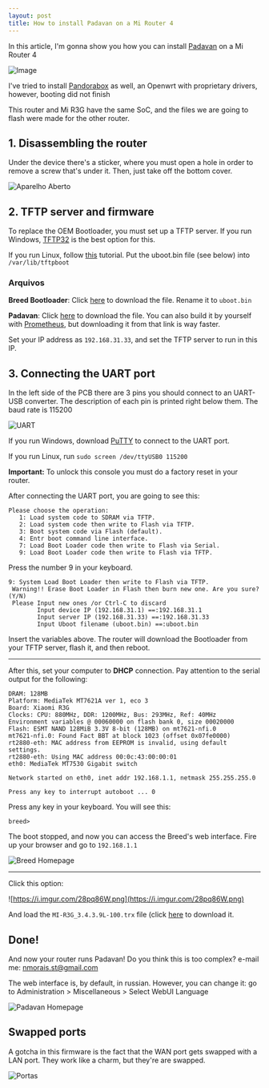 ```yaml
---
layout: post
title: How to install Padavan on a Mi Router 4
---
```


In this article, I'm gonna show you how you can install [Padavan](https://bitbucket.org/padavan/rt-n56u/src/master/) on a Mi Router 4

![Image](https://i.imgur.com/ZKHu5u3.jpg)

I've tried to install [Pandorabox](https://downloads.pangubox.com/pandorabox/) as well, an Openwrt with proprietary drivers, however, booting did not finish

This router and Mi R3G have the same SoC, and the files we are going to flash were made for the other router.

## 1. Disassembling the router
Under the device there's a sticker, where you must open a hole in order to remove a screw that's under it. Then, just take off the bottom cover.

![Aparelho Aberto](https://i.imgur.com/jL15axD.jpg)

## 2. TFTP server and firmware
To replace the OEM Bootloader, you must set up a TFTP server. If you run Windows, [TFTP32](http://tftpd32.jounin.net/tftpd32_download.html) is the best option for this.

If you run Linux, follow [this](http://priede.bf.lu.lv/ftp/pub/OS/ruuteri/Lynksys/WRT54G/tftp.htm#linuxbsd) tutorial. Put the uboot.bin file (see below) into `/var/lib/tftpboot`


### Arquivos
**Breed Bootloader**: Click [here](https://breed.hackpascal.net/breed-mt7621-xiaomi-r3g.bin) to download the file. Rename it to `uboot.bin`

**Padavan**: Click [here](https://www.mediafire.com/file/f4pmypmwnefla6o/MI-R3G_3.4.3.9L-100.trx/file) to download the file. You can also build it by yourself with [Prometheus](http://prometheus.freize.net/), but downloading it from that link is way faster.

Set your IP address as `192.168.31.33`, and set the TFTP server to run in this IP.

## 3. Connecting the UART port
In the left side of the PCB there are 3 pins you should connect to an UART-USB converter. The description of each pin is printed right below them. The baud rate is 115200 


![UART](https://i.imgur.com/glQVvy5.jpg)

If you run Windows, download [PuTTY](https://www.putty.org/) to connect to the UART port.

If you run Linux, run `sudo screen /dev/ttyUSB0 115200`


**Important:** To unlock this console you must do a factory reset in your router.

After connecting the UART port, you are going to see this:

```
Please choose the operation: 
   1: Load system code to SDRAM via TFTP. 
   2: Load system code then write to Flash via TFTP. 
   3: Boot system code via Flash (default).
   4: Entr boot command line interface.
   7: Load Boot Loader code then write to Flash via Serial. 
   9: Load Boot Loader code then write to Flash via TFTP.
```

Press the number 9 in your keyboard.

```
9: System Load Boot Loader then write to Flash via TFTP. 
 Warning!! Erase Boot Loader in Flash then burn new one. Are you sure?(Y/N)
 Please Input new ones /or Ctrl-C to discard
        Input device IP (192.168.31.1) ==:192.168.31.1
        Input server IP (192.168.31.33) ==:192.168.31.33
        Input Uboot filename (uboot.bin) ==:uboot.bin
```

Insert the variables above. The router will download the Bootloader from your TFTP server, flash it, and then reboot.

---
After this, set your computer to **DHCP** connection. Pay attention to the serial output for the following:
```
DRAM: 128MB
Platform: MediaTek MT7621A ver 1, eco 3
Board: Xiaomi R3G
Clocks: CPU: 880MHz, DDR: 1200MHz, Bus: 293MHz, Ref: 40MHz
Environment variables @ 00060000 on flash bank 0, size 00020000
Flash: ESMT NAND 128MiB 3.3V 8-bit (128MB) on mt7621-nfi.0
mt7621-nfi.0: Found Fact BBT at block 1023 (offset 0x07fe0000)
rt2880-eth: MAC address from EEPROM is invalid, using default settings.
rt2880-eth: Using MAC address 00:0c:43:00:00:01
eth0: MediaTek MT7530 Gigabit switch

Network started on eth0, inet addr 192.168.1.1, netmask 255.255.255.0

Press any key to interrupt autoboot ... 0
```
Press any key in your keyboard. You will see this:

`breed>
`

The boot stopped, and now you can access the Breed's web interface. Fire up your browser and go to `192.168.1.1`


![Breed Homepage](https://user-images.githubusercontent.com/20933693/64078899-fea74500-ccb6-11e9-9394-67e2d6b33f42.png)

---

Click this option:

![https://i.imgur.com/28pq86W.png](https://i.imgur.com/28pq86W.png)

And load the `MI-R3G_3.4.3.9L-100.trx` file (click [here](https://www.mediafire.com/file/f4pmypmwnefla6o/MI-R3G_3.4.3.9L-100.trx/file) to download it. 

## Done!
And now your router runs Padavan! Do you think this is too complex? e-mail me: nmorais.st@gmail.com

The web interface is, by default, in russian. However, you can change it: go to Administration > Miscellaneous > Select WebUI Language


![Padavan Homepage](https://i.imgur.com/Q9XN7zJ.png)


## Swapped ports
A gotcha in this firmware is the fact that the WAN port gets swapped with a LAN port. They work like a charm, but they're are swapped.


![Portas](https://i.imgur.com/z4zTNQp.png)
